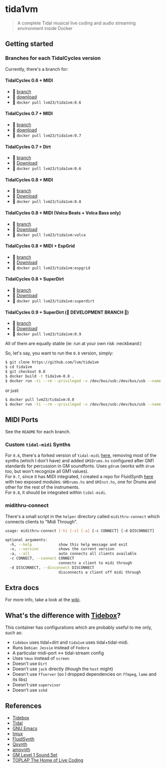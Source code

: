 # tida1vm

> A complete Tidal musical live coding and audio streaming environment inside Docker

## Getting started

### Branches for each TidalCycles version

Currently, there's a branch for:  

#### TidalCycles 0.6 + MIDI  

* :seedling: [branch](https://github.com/lvm/tida1vm/tree/0.6)
* :link: [download](https://github.com/lvm/tida1vm/archive/0.6.zip)
* :whale: `docker pull lvm23/tida1vm:0.6` 

#### TidalCycles 0.7 + MIDI

* :seedling: [branch](https://github.com/lvm/tida1vm/tree/0.7)
* :link: [download](https://github.com/lvm/tida1vm/archive/0.7.zip)  
* :whale: `docker pull lvm23/tida1vm:0.7` 

#### TidalCycles 0.7 + Dirt

* :seedling: [branch](https://github.com/lvm/tida1vm/tree/dirt)
* :link: [Download](https://github.com/lvm/tida1vm/archive/dirt.zip)
* :whale: `docker pull lvm23/tida1vm:0.6` 

#### TidalCycles 0.8 + MIDI

* :seedling: [branch](https://github.com/lvm/tida1vm/tree/0.8)
* :link: [Download](https://github.com/lvm/tida1vm/archive/0.8.zip)
* :whale: `docker pull lvm23/tida1vm:0.8` 

#### TidalCycles 0.8 + MIDI (Volca Beats + Volca Bass only)

* :seedling: [branch](https://github.com/lvm/tida1vm/tree/volca)
* :link: [Download](https://github.com/lvm/tida1vm/archive/volca.zip)
* :whale: `docker pull lvm23/tida1vm:volca` 

#### TidalCycles 0.8 + MIDI + EspGrid

* :seedling: [branch](https://github.com/lvm/tida1vm/tree/esp)
* :link: [Download](https://github.com/lvm/tida1vm/archive/esp.zip)
* :whale: `docker pull lvm23/tida1vm:espgrid` 

#### TidalCycles 0.8 + SuperDirt

* :seedling: [branch](https://github.com/lvm/tida1vm/tree/superdirt)
* :link: [Download](https://github.com/lvm/tida1vm/archive/superdirt.zip)
* :whale: `docker pull lvm23/tida1vm:superdirt` 

#### TidalCycles 0.9 + SuperDirt (:see_no_evil: DEVELOPMENT BRANCH :see_no_evil:)

* :seedling: [branch](https://github.com/lvm/tida1vm/tree/0.9)
* :link: [Download](https://github.com/lvm/tida1vm/archive/0.9.zip)
* :whale: `docker pull lvm23/tida1vm:0.9` 

All of them are equally stable (ie: run at your own risk :neckbeard:)

So, let's say, you want to run the `0.8` version, simply:

```bash  
$ git clone https://github.com/lvm/tida1vm
$ cd tida1vm
$ git checkout 0.8
$ docker build -t tida1vm-0.8 .
$ docker run -ti --rm --privileged -v /dev/bus/usb:/dev/bus/usb --name tida1vm tida1vm-0.8
```
or just:
```bash
$ docker pull lvm23/tida1vm:0.8
$ docker run -ti --rm --privileged -v /dev/bus/usb:/dev/bus/usb --name tida1vm lvm23/tida1vm:0.8
```

## MIDI Ports

See the `README` for each branch.

### Custom `tidal-midi` Synths

For `0.6`, there's a forked version of `tidal-midi` [here](https://github.com/lvm/tidal-midi), removing most of the synths (which I don't have) and added `GM1Drums.hs` configured after GM1 standards for percussion in GM soundfonts. Uses `gdrum` (works with `drum` too, but won't recognize all GM1 values).  
For `0.7`, since it has MIDI integrated, I created a repo for FluidSynth [here](https://github.com/lvm/tidal-midi-fluidsynth) with two exposed modules: `GMDrums.hs` and `GMInst.hs`, one for Drums and other for the rest of the instruments.  
For `0.8`, it should be integrated within `tidal-midi`.



### midithru-connect

There's a small script in the `helper` directory called `midithru-connect` which connects clients to "Midi Through".

```bash
usage: midithru-connect [-h] [-v] [-a] [-c CONNECT] [-d DISCONNECT]

optional arguments:
  -h, --help            show this help message and exit
  -v, --version         shows the current version
  -a, --all             auto connects all clients available
  -c CONNECT, --connect CONNECT
                        connects a client to midi through
  -d DISCONNECT, --disconnect DISCONNECT
                        disconnects a client off midi through
```
## Extra docs

For more info, take a look at the [wiki](https://github.com/lvm/tida1vm/wiki).

## What's the difference with [Tidebox](https://github.com/DoubleDensity/tidebox)?

This container has configurations which are probably useful to me only, such as:

* `tidebox` uses tidal+dirt and `tida1vm` uses tidal+tidal-midi.
* Runs `Debian Jessie` instead of `Fedora`
* A particular midi-port <-> tidal-stream config
* Uses `tmux` instead of `screen`
* Doesn't use `Dirt`
* Doesn't use `jack` directly (though the `host` might)
* Doesn't use `ffserver` (so I dropped dependencies on `ffmpeg`, `lame` and its libs)
* Doesn't use `supervisor`
* Doesn't use `sshd`

## References

- [Tidebox](https://github.com/DoubleDensity/tidebox)
- [Tidal](http://tidal.lurk.org)
- [GNU Emacs](https://www.gnu.org/software/emacs/)
- [tmux](https://tmux.github.io/)
- [FluidSynth](http://www.fluidsynth.org/)
- [Qsynth](http://qsynth.sourceforge.net/qsynth-index.html)
- [amsynth](https://amsynth.github.io/)
- [GM Level 1 Sound Set](https://www.midi.org/specifications/item/gm-level-1-sound-set)
- [TOPLAP The Home of Live Coding](http://toplap.org/)
